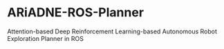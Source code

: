# ARiADNE-ROS-Planner
Attention-based Deep Reinforcement Learning-based Autonomous Robot Exploration Planner in ROS
